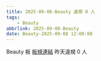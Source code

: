 ```yaml
---
title: 2025-09-08-Beauty 違規 0 人
tags:
    - Beauty
abbrlink: 2025-09-08-Beauty
date: Beauty-2025-09-08 12:00:00
---
```

Beauty 板 [板規連結](https://www.ptt.cc/bbs/Beauty/M.1630069980.A.84B.html)
昨天違規 0 人
